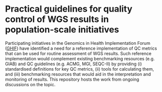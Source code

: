# Practical guidelines for quality control of WGS results in population-scale initiatives

Participating initiatives in the Genomics in Health Implementation Forum ([GHIF](https://www.ga4gh.org/community/ghif/)) have identified a need for a reference implementation of QC metrics that can be used for routine assessment of WGS results. Such reference implementation would complement existing benchmarking resources (e.g. GIAB) and QC guidelines (e.g. ACMG, MGI, SEQC-II) by providing (i) standardised definitions for key QC metrics, (ii) tools for calculating them, and (iii) benchmarking resources that would aid in the interpretation and monitoring of results. This repository hosts the work from ongoing discussions on the topic.